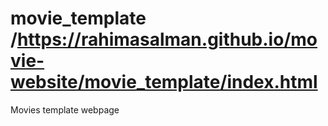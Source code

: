 # movie_template /https://rahimasalman.github.io/movie-website/movie_template/index.html
Movies template webpage
